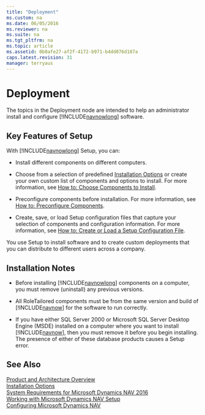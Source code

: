 ```yaml
---
title: "Deployment"
ms.custom: na
ms.date: 06/05/2016
ms.reviewer: na
ms.suite: na
ms.tgt_pltfrm: na
ms.topic: article
ms.assetid: 0b0afe27-af2f-4172-b971-b4dd076d187a
caps.latest.revision: 31
manager: terryaus
---
```

# Deployment
The topics in the Deployment node are intended to help an administrator install and configure [!INCLUDE[navnowlong](../dynamics-nav/includes/navnowlong_md.md)] software.  
  
## Key Features of Setup  
 With [!INCLUDE[navnowlong](../dynamics-nav/includes/navnowlong_md.md)] Setup, you can:  
  
-   Install different components on different computers.  
  
-   Choose from a selection of predefined [Installation Options](../dynamics-nav/Installation-Options.md) or create your own custom list of components and options to install. For more information, see [How to: Choose Components to Install](../Topic/How%20to:%20Choose%20Components%20to%20Install.md).  
  
-   Preconfigure components before installation. For more information, see [How to: Preconfigure Components](../Topic/How%20to:%20Preconfigure%20Components.md).  
  
-   Create, save, or load Setup configuration files that capture your selection of components and configuration information. For more information, see [How to: Create or Load a Setup Configuration File](../Topic/How%20to:%20Create%20or%20Load%20a%20Setup%20Configuration%20File.md).  
  
 You use Setup to install software and to create custom deployments that you can distribute to different users across a company.  
  
## Installation Notes  
  
-   Before installing [!INCLUDE[navnowlong](../dynamics-nav/includes/navnowlong_md.md)] components on a computer, you must remove \(uninstall\) any previous versions.  
  
-   All RoleTailored components must be from the same version and build of [!INCLUDE[navnow](../dynamics-nav/includes/navnow_md.md)] for the software to run correctly.  
  
-   If you have either SQL Server 2000 or Microsoft SQL Server Desktop Engine \(MSDE\) installed on a computer where you want to install [!INCLUDE[navnow](../dynamics-nav/includes/navnow_md.md)], then you must remove it before you begin installing. The presence of either of these database products causes a Setup error.  
  
## See Also  
 [Product and Architecture Overview](../dynamics-nav/Product-and-Architecture-Overview.md)   
 [Installation Options](../dynamics-nav/Installation-Options.md)   
 [System Requirements for Microsoft Dynamics NAV 2016](../dynamics-nav/System-Requirements-for-Microsoft-Dynamics-NAV-2016.md)   
 [Working with Microsoft Dynamics NAV Setup](../dynamics-nav/Working-with-Microsoft-Dynamics-NAV-Setup.md)   
 [Configuring Microsoft Dynamics NAV](../dynamics-nav/Configuring-Microsoft-Dynamics-NAV.md)